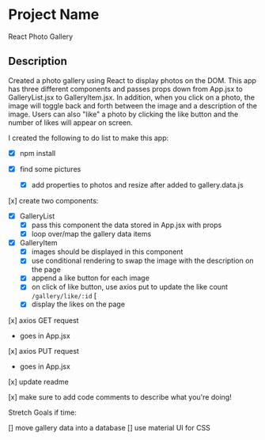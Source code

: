 # Project Name

React Photo Gallery

## Description

Created a photo gallery using React to display photos on the DOM. This app has three different components and passes props down from App.jsx to GalleryList.jsx to GalleryItem.jsx. In addition, when you click on a photo, the image will toggle back and forth between the image and a description of the image. Users can also "like" a photo by clicking the like button and the number of likes will appear on screen. 

I created the following to do list to make this app:

- [x] npm install

- [x] find some pictures
    - [x] add properties to photos and resize after added to gallery.data.js

[x] create two components:
-  [x] GalleryList
    - [x] pass this component the data stored in App.jsx with props 
    - [x] loop over/map the gallery data items 
- [x] GalleryItem
    - [x] images should be displayed in this component 
    - [x] use conditional rendering to swap the image with the description on the page 
    - [x] append a like button for each image 
    - [x] on click of like button, use axios put to update the like count `/gallery/like/:id` [
    - [x] display the likes on the page 

[x] axios GET request
- goes in App.jsx


[x] axios PUT request
- goes in App.jsx

[x] update readme

[x] make sure to add code comments to describe what you're doing!

Stretch Goals if time:

[] move gallery data into a database
[] use material UI for CSS 
